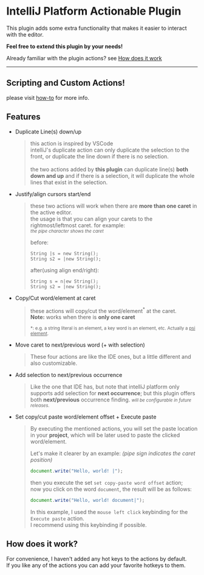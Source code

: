 # IntelliJ Platform Actionable Plugin

This plugin adds some extra functionality that makes it easier to interact with the editor.

<b>Feel free to extend this plugin by your needs!</b>

Already familiar with the plugin actions? see [How does it work](#how-does-it-work)

---

## Scripting and Custom Actions!
please visit [how-to](https://github.com/MohammadMD1383/Actionable/Scripting.md) for more info.

## Features

* Duplicate Line(s) down/up
  > this action is inspired by VSCode <br/>
  > intelliJ's duplicate action can only duplicate the selection to the front,
  > or duplicate the line down if there is no selection.<br/>
  > <br/>
  > the two actions added by **this plugin** can duplicate line(s) **both down and up**
  > and if there is a selection, it will duplicate the whole lines that exist in the selection.

* Justify/align cursors start/end
  > these two actions will work when there are **more than one caret** in the active editor.<br/>
  > the usage is that you can align your carets to the rightmost/leftmost caret. for example:<br/>
  > <small>_the pipe character shows the caret_</small>
  >
  > before:
  > ```
  > String |s = new String();
  > String s2 = |new String();
  > ```
  >
  > after(using align end/right):
  > ```
  > String s = n|ew String();
  > String s2 = |new String();
  > ```

* Copy/Cut word/element at caret
  > these actions will copy/cut the word/element<sup>*</sup> at the caret.<br/>
  > **Note:** works when there is **only one caret**
  >
  > <small>*: e.g. a string literal is an element, a key word is an element, etc. Actually a <u>psi element</u>.</small>

* Move caret to next/previous word (+ with selection)
  > These four actions are like the IDE ones, but a little different and also customizable.

* Add selection to next/previous occurrence
  > Like the one that IDE has, but note that intelliJ platform only supports add selection for **next occurrence**;
  > but this plugin offers both **next/previous** occurrence finding.
  > _<small>will be configurable in future releases.</small>_

* Set copy/cut paste word/element offset + Execute paste
  > By executing the mentioned actions, you will set the paste location in your **project**, which will be later used to
  > paste the clicked word/element.
  >
  > Let's make it clearer by an example: _(pipe sign indicates the caret position)_
  > ```js
  > document.write("Hello, world! |");
  > ```
  > then you execute the set `set copy-paste word offset` action;<br>
  > now you click on the word `document`, the result will be as follows:
  > ```js
  > document.write("Hello, world! document|");
  > ```
  >
  > In this example, I used the `mouse left click` keybinding for the `Execute paste` action.<br>
  > I recommend using this keybinding if possible.<br>

## How does it work?

For convenience, I haven't added any hot keys to the actions by default.<br/>
If you like any of the actions you can add your favorite hotkeys to them. 
